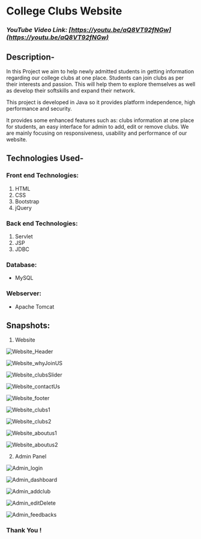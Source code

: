# College Clubs Website  


### _YouTube Video Link: [https://youtu.be/aQ8VT92fNGw](https://youtu.be/aQ8VT92fNGw)_

## Description-
   In this Project we aim to help newly admitted students in getting information regarding our college clubs at one place. Students can join clubs as per their interests and passion. This will help them to explore themselves as well as develop their softskills and expand their network.
   
   This project is developed in Java so it provides platform independence, high performance and security.
   
   It provides some enhanced features such as: clubs information at one place for students, an easy interface for admin to add, edit or remove clubs. We are mainly focusing on responsiveness, usability and performance of our website.


## Technologies Used-

### Front end Technologies:
  1. HTML
  2. CSS
  3. Bootstrap
  4. jQuery
  
### Back end Technologies:
  1. Servlet 
  2. JSP
  3. JDBC
  
### Database:
  - MySQL
  
### Webserver:
  - Apache Tomcat


## Snapshots:


1. Website

![Website_Header](https://github.com/rid17pawar/ViitClubs/blob/main/projectPPT/imagesForReadMe/homepage_1.png)

![Website_whyJoinUS](https://github.com/rid17pawar/ViitClubs/blob/main/projectPPT/imagesForReadMe/homepage_2.png)

![Website_clubsSlider](https://github.com/rid17pawar/ViitClubs/blob/main/projectPPT/imagesForReadMe/homepage_3.png)

![Website_contactUs](https://github.com/rid17pawar/ViitClubs/blob/main/projectPPT/imagesForReadMe/homepage_4.png)

![Website_footer](https://github.com/rid17pawar/ViitClubs/blob/main/projectPPT/imagesForReadMe/homepage_5.png)

![Website_clubs1](https://github.com/rid17pawar/ViitClubs/blob/main/projectPPT/imagesForReadMe/clubs_1.png)

![Website_clubs2](https://github.com/rid17pawar/ViitClubs/blob/main/projectPPT/imagesForReadMe/clubs_2.png)

![Website_aboutus1](https://github.com/rid17pawar/ViitClubs/blob/main/projectPPT/imagesForReadMe/aboutus_1.png)

![Website_aboutus2](https://github.com/rid17pawar/ViitClubs/blob/main/projectPPT/imagesForReadMe/aboutus_2.png)



2. Admin Panel

![Admin_login](https://github.com/rid17pawar/ViitClubs/blob/main/projectPPT/imagesForReadMe/adminpanel_1.png)

![Admin_dashboard](https://github.com/rid17pawar/ViitClubs/blob/main/projectPPT/imagesForReadMe/adminpanel_2.png)

![Admin_addclub](https://github.com/rid17pawar/ViitClubs/blob/main/projectPPT/imagesForReadMe/adminpanel_3.png)

![Admin_editDelete](https://github.com/rid17pawar/ViitClubs/blob/main/projectPPT/imagesForReadMe/adminpanel_4.png)

![Admin_feedbacks](https://github.com/rid17pawar/ViitClubs/blob/main/projectPPT/imagesForReadMe/adminpanel_5.png)


### Thank You !


